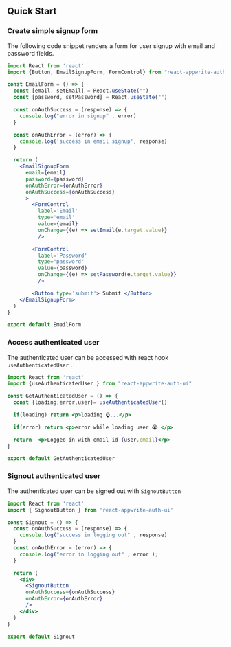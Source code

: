 ## Quick Start

### Create simple signup form
The following code snippet renders a form for user signup with email and password fields. 

```jsx
import React from 'react'
import {Button, EmailSignupForm, FormControl} from "react-appwrite-auth-ui"

const EmailForm = () => {
  const [email, setEmail] = React.useState("")
  const [password, setPassword] = React.useState("")

  const onAuthSuccess = (response) => {
    console.log("error in signup" , error)
  }

  const onAuthError = (error) => {
    console.log('success in email signup', response)
  }

  return (
    <EmailSignupForm 
      email={email}
      password={password}
      onAuthError={onAuthError}
      onAuthSuccess={onAuthSuccess}
      >
        <FormControl 
          label='Email' 
          type='email'
          value={email}
          onChange={(e) => setEmail(e.target.value)}
          />

        <FormControl 
          label='Password' 
          type="password"
          value={password}
          onChange={(e) => setPassword(e.target.value)}
          />

        <Button type='submit'> Submit </Button>
    </EmailSignupForm>
  )
}

export default EmailForm
```

### Access authenticated user
The authenticated user can be accessed with react hook `useAuthenticatedUser` .

```jsx
import React from 'react'
import {useAuthenticatedUser } from "react-appwrite-auth-ui"

const GetAuthenticatedUser = () => {
  const {loading,error,user}= useAuthenticatedUser()

  if(loading) return <p>loading ⌚...</p>

  if(error) return <p>error while loading user 😭 </p>

  return  <p>Logged in with email id {user.email}</p>
}

export default GetAuthenticatedUser
```

### Signout authenticated user

The authenticated user can be signed out with `SignoutButton`

```jsx
import React from 'react'
import { SignoutButton } from 'react-appwrite-auth-ui'

const Signout = () => {
  const onAuthSuccess = (response) => {
    console.log("success in logging out" , response)
  }
  const onAuthError = (error) => {
    console.log("error in logging out" , error );
  }

  return (
    <div>
      <SignoutButton 
      onAuthSuccess={onAuthSuccess}
      onAuthError={onAuthError}
      />
    </div>
  )
}

export default Signout
```